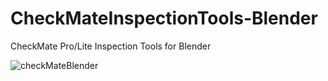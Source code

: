 # CheckMateInspectionTools-Blender
 CheckMate Pro/Lite Inspection Tools for Blender

![checkMateBlender](https://user-images.githubusercontent.com/1897654/199501420-6d7cd7c1-e19b-41b0-a37d-cfb0fc72bc26.png)
